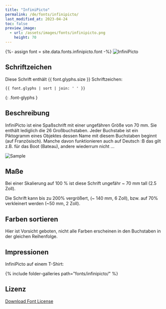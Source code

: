 ```yaml
---
title: "InfiniPicto"
permalink: /de/fonts/infinipicto/
last_modified_at: 2023-04-24
toc: false
preview_image:
  - url: /assets/images/fonts/infinipicto.png
    height: 70
---
```

{%- assign font = site.data.fonts.infinipicto.font -%}
![InfiniPicto](/assets/images/fonts/infinipicto.png)

## Schriftzeichen

Diese Schrift enthält  {{ font.glyphs.size }} Schriftzeichen:

```
{{ font.glyphs | sort | join: ' ' }}
```
{: .font-glyphs }

## Beschreibung

InfiniPicto ist eine Spaßschrift mit einer ungefähren Größe von 70 mm. Sie enthält lediglich die 26 Großbuchstaben.
Jeder Buchstabe ist ein Piktogramm eines Objektes dessen Name mit diesem Buchstaben beginnt (auf Französisch).
Manche davon funktionieren auch auf Deutsch :B das gilt z.B. für das Boot (Bateau), andere wiederrum nicht ...

![Sample ](/assets/images/fonts/infinipicto3.jpg)

## Maße

Bei einer Skalierung auf 100 % ist diese Schrift ungefähr ~ 70 mm tall (2.5 Zoll).

Die Schrift kann bis zu 200% vergrößert, (~ 140 mm, 6 Zoll), bzw. auf 70% verkleinert werden (~50 mm, 2 Zoll).

## Farben sortieren

Hier ist Vorsicht geboten, nicht alle Farben erscheinen in den Buchstaben in der gleichen Reihenfolge.

## Impressionen

InfiniPicto auf einem T-Shirt:

{% include folder-galleries path="fonts/infinipicto/" %}

## Lizenz

[Download Font License](https://github.com/inkstitch/inkstitch/tree/main/fonts/infinipicto/LICENSE)
